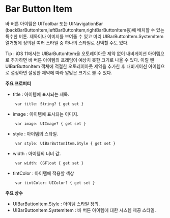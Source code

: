 # Bar Button Item

바 버튼 아이템은 UIToolbar 또는 UINavigationBar (backBarButtonItem,leftBarButtonItem,rightBarButtonItem등)에 배치할 수 있는 특수한 버튼. 제목이나 이미지를 보여줄 수 있고 미리 UIBarButtonItem.SystemItem 열거형에 정의된 여러 스타일 중 하나의 스타일로 선택할 수도 있다.

Tip : iOS 11에서는 UIBarButtonItem을 오토레이아웃 제약 없이 내비게이션 아이템으로 추가하면 바 버튼 아이템의 프레임이 예상치 못한 크기로 나올 수 있다. 이럴 땐 UIBarButtonItem 객체에 적절한 오토레이아웃 제약을 추가한 후 내비게이션 아이템으로 설정하면 설정한 제약에 따라 알맞은 크기로 볼 수 있다.

**주요 프로퍼티**

- title : 아이템에 표시되는 제목.

    ```
     var title: String? { get set }
    ```

- image : 아이템에 표시되는 이미지.

    ```
     var image: UIImage? { get set }
    ```

- style : 아이템의 스타일.

    ```
     var style: UIBarButtonItem.Style { get set }
    ```

- width : 아이템의 너비 값.

    ```
     var width: CGFloat { get set }
    ```

- tintColor : 아이템에 적용할 색상

    ```
     var tintColor: UIColor? { get set }
    ```

**주요 상수**

- UIBarButtonItem.Style : 아이템 스타일 정의.
- UIBarButtonItem.SystemItem : 바 버튼 아이템에 대한 시스템 제공 스타일.